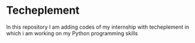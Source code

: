 # Techeplement
In this repository I am adding codes of my internship with techeplement in which i am working on my Python programming skills
